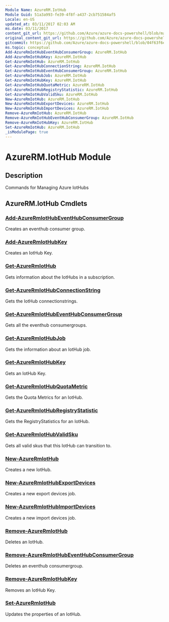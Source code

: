 ```yaml
---
Module Name: AzureRM.IotHub
Module Guid: 51a3a993-fe39-4f8f-a437-2cb751584af5
Locale: en-US
updated_at: 03/11/2017 02:03 AM
ms.date: 03/11/2017
content_git_url: https://github.com/Azure/azure-docs-powershell/blob/master/azureps-cmdlets-docs/ResourceManager/AzureRM.IotHub/v1.3.0/AzureRM.IotHub.md
original_content_git_url: https://github.com/Azure/azure-docs-powershell/blob/master/azureps-cmdlets-docs/ResourceManager/AzureRM.IotHub/v1.3.0/AzureRM.IotHub.md
gitcommit: https://github.com/Azure/azure-docs-powershell/blob/04f63f6e685743ace2c57eb157574e34e8610b1c
ms.topic: conceptual
Add-AzureRmIotHubEventHubConsumerGroup: AzureRM.IotHub
Add-AzureRmIotHubKey: AzureRM.IotHub
Get-AzureRmIotHub: AzureRM.IotHub
Get-AzureRmIotHubConnectionString: AzureRM.IotHub
Get-AzureRmIotHubEventHubConsumerGroup: AzureRM.IotHub
Get-AzureRmIotHubJob: AzureRM.IotHub
Get-AzureRmIotHubKey: AzureRM.IotHub
Get-AzureRmIotHubQuotaMetric: AzureRM.IotHub
Get-AzureRmIotHubRegistryStatistic: AzureRM.IotHub
Get-AzureRmIotHubValidSku: AzureRM.IotHub
New-AzureRmIotHub: AzureRM.IotHub
New-AzureRmIotHubExportDevices: AzureRM.IotHub
New-AzureRmIotHubImportDevices: AzureRM.IotHub
Remove-AzureRmIotHub: AzureRM.IotHub
Remove-AzureRmIotHubEventHubConsumerGroup: AzureRM.IotHub
Remove-AzureRmIotHubKey: AzureRM.IotHub
Set-AzureRmIotHub: AzureRM.IotHub
_isModulePage: true
---
```


# AzureRM.IotHub Module
## Description
Commands for Managing Azure IotHubs

## AzureRM.IotHub Cmdlets
### [Add-AzureRmIotHubEventHubConsumerGroup](Add-AzureRmIotHubEventHubConsumerGroup.md)
Creates an eventhub consumer group.

### [Add-AzureRmIotHubKey](Add-AzureRmIotHubKey.md)
Creates an IotHub Key.

### [Get-AzureRmIotHub](Get-AzureRmIotHub.md)
Gets information about the IotHubs in a subscription. 

### [Get-AzureRmIotHubConnectionString](Get-AzureRmIotHubConnectionString.md)
Gets the IotHub connectionstrings.

### [Get-AzureRmIotHubEventHubConsumerGroup](Get-AzureRmIotHubEventHubConsumerGroup.md)
Gets all the eventhub consumergroups.

### [Get-AzureRmIotHubJob](Get-AzureRmIotHubJob.md)
Gets the information about an IotHub job.

### [Get-AzureRmIotHubKey](Get-AzureRmIotHubKey.md)
Gets an IotHub Key.

### [Get-AzureRmIotHubQuotaMetric](Get-AzureRmIotHubQuotaMetric.md)
Gets the Quota Metrics for an IotHub.

### [Get-AzureRmIotHubRegistryStatistic](Get-AzureRmIotHubRegistryStatistic.md)
Gets the RegistryStatistics for an IotHub.

### [Get-AzureRmIotHubValidSku](Get-AzureRmIotHubValidSku.md)
Gets all valid skus that this IotHub can transition to.

### [New-AzureRmIotHub](New-AzureRmIotHub.md)
Creates a new IotHub.

### [New-AzureRmIotHubExportDevices](New-AzureRmIotHubExportDevices.md)
Creates a new export devices job.

### [New-AzureRmIotHubImportDevices](New-AzureRmIotHubImportDevices.md)
Creates a new import devices job.

### [Remove-AzureRmIotHub](Remove-AzureRmIotHub.md)
Deletes an IotHub.

### [Remove-AzureRmIotHubEventHubConsumerGroup](Remove-AzureRmIotHubEventHubConsumerGroup.md)
Deletes an eventhub consumergroup.

### [Remove-AzureRmIotHubKey](Remove-AzureRmIotHubKey.md)
Removes an IotHub Key.

### [Set-AzureRmIotHub](Set-AzureRmIotHub.md)
Updates the properties of an IotHub.

